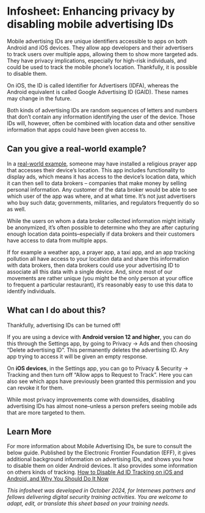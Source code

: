 # Infosheet: Enhancing privacy by disabling mobile advertising IDs

Mobile advertising IDs are unique identifiers accessible to apps on both Android and iOS devices. They allow app developers and their advertisers to track users over multiple apps, allowing them to show more targeted ads. They have privacy implications, especially for high-risk individuals, and could be used to track the mobile phone’s location. Thankfully, it is possible to disable them.

On iOS, the ID is called Identifier for Advertisers (IDFA), whereas the Android equivalent is called Google Advertising ID (GAID). These names may change in the future.

Both kinds of advertising IDs are random sequences of letters and numbers that don’t contain any information identifying the user of the device. Those IDs will, however, often be combined with location data and other sensitive information that apps could have been given access to.

## Can you give a real-world example?

In a [real-world example](https://www.vice.com/en/article/muslim-app-location-data-salaat-first/), someone may have installed a religious prayer app that accesses their device’s location. This app includes functionality to display ads, which means it has access to the device’s location data, which it can then sell to data brokers – companies that make money by selling personal information. Any customer of the data broker would be able to see which user of the app was where, and at what time. It’s not just advertisers who buy such data; governments, militaries, and regulators frequently do so as well.

While the users on whom a data broker collected information might initially be anonymized, it’s often possible to determine who they are after capturing enough location data points–especially if data brokers and their customers have access to data from multiple apps.

If for example a weather app, a prayer app, a taxi app, and an app tracking pollution all have access to your location data and share this information with data brokers, then data brokers could use your advertising ID to associate all this data with a single device. And, since most of our movements are rather unique (you might be the only person at your office to frequent a particular restaurant), it’s reasonably easy to use this data to identify individuals.

## What can I do about this?

Thankfully, advertising IDs can be turned off!

If you are using a device with **Android version 12 and higher**, you can do this through the Settings app, by going to Privacy -> Ads and then choosing “Delete advertising ID”. This permanently deletes the advertising ID. Any app trying to access it will be given an empty response.

On **iOS devices**, in the Settings app, you can go to Privacy & Security -> Tracking and then turn off “Allow apps to Request to Track”. Here you can also see which apps have previously been granted this permission and you can revoke it for them.

While most privacy improvements come with downsides, disabling advertising IDs has almost none–unless a person prefers seeing mobile ads that are more targeted to them.

## Learn More

For more information about Mobile Advertising IDs, be sure to consult the below guide. Published by the Electronic Frontier Foundation (EFF), it gives additional background information on advertising IDs, and shows you how to disable them on older Android devices. It also provides some information on others kinds of tracking.
[How to Disable Ad ID Tracking on iOS and Android, and Why You Should Do It Now](https://www.eff.org/deeplinks/2022/05/how-disable-ad-id-tracking-ios-and-android-and-why-you-should-do-it-now)

*This infosheet was developed in October 2024, for Internews partners and fellows delivering digital security training activities. You are welcome to adapt, edit, or translate this sheet based on your training needs.*